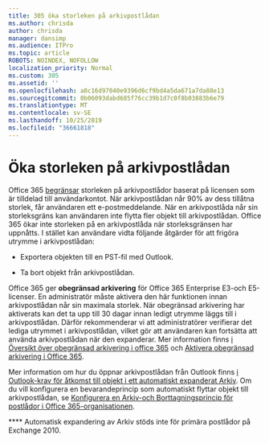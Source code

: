 ```yaml
---
title: 305 öka storleken på arkivpostlådan
ms.author: chrisda
author: chrisda
manager: dansimp
ms.audience: ITPro
ms.topic: article
ROBOTS: NOINDEX, NOFOLLOW
localization_priority: Normal
ms.custom: 305
ms.assetid: ''
ms.openlocfilehash: a8c16d97040e9396d6cf9bd4a5da671a7da88e13
ms.sourcegitcommit: 0b06093dabd685f76cc39b1d7c0f8b03883b6e79
ms.translationtype: MT
ms.contentlocale: sv-SE
ms.lasthandoff: 10/25/2019
ms.locfileid: "36661818"
---
```

# <a name="increase-the-archive-mailbox-size"></a>Öka storleken på arkivpostlådan

Office 365 [begränsar](https://docs.microsoft.com/office365/servicedescriptions/exchange-online-service-description/exchange-online-limits#mailbox-storage-limits) storleken på arkivpostlådor baserat på licensen som är tilldelad till användarkontot. När arkivpostlådan når 90% av dess tillåtna storlek, får användaren ett e-postmeddelande. När en arkivpostlåda når sin storleksgräns kan användaren inte flytta fler objekt till arkivpostlådan. Office 365 ökar inte storleken på en arkivpostlåda när storleksgränsen har uppnåtts. I stället kan användare vidta följande åtgärder för att frigöra utrymme i arkivpostlådan:

- Exportera objekten till en PST-fil med Outlook.

- Ta bort objekt från arkivpostlådan.

Office 365 ger **obegränsad arkivering** för Office 365 Enterprise E3-och E5-licenser. En administratör måste aktivera den här funktionen innan arkivpostlådan når sin maximala storlek. När obegränsad arkivering har aktiverats kan det ta upp till 30 dagar innan ledigt utrymme läggs till i arkivpostlådan. Därför rekommenderar vi att administratörer verifierar det lediga utrymmet i arkivpostlådan, vilket gör att användaren kan fortsätta att använda arkivpostlådan när den expanderar. Mer information finns [i Översikt över obegränsad arkivering i office 365](https://docs.microsoft.com/office365/securitycompliance/unlimited-archiving) och [Aktivera obegränsad arkivering i Office 365](https://docs.microsoft.com/office365/securitycompliance/enable-unlimited-archiving).

Mer information om hur du öppnar arkivpostlådan från Outlook finns [i Outlook-krav för åtkomst till objekt i ett automatiskt expanderat Arkiv](https://docs.microsoft.com/office365/securitycompliance/unlimited-archiving#outlook-requirements-for-accessing-items-in-an-auto-expanded-archive). Om du vill konfigurera en bevarandeprincip som automatiskt flyttar objekt till arkivpostlådan, se [Konfigurera en Arkiv-och Borttagningsprincip för postlådor i Office 365-organisationen](https://docs.microsoft.com/office365/securitycompliance/set-up-an-archive-and-deletion-policy-for-mailboxes).

**** Automatisk expandering av Arkiv stöds inte för primära postlådor på Exchange 2010.
